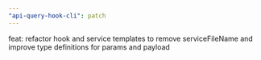 ```yaml
---
"api-query-hook-cli": patch
---
```


feat: refactor hook and service templates to remove serviceFileName and improve type definitions for params and payload
